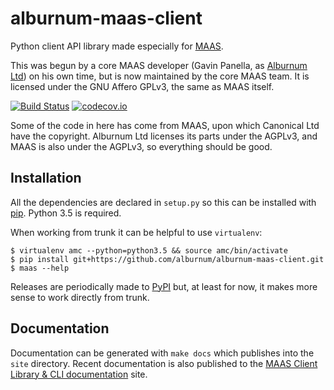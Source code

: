 # alburnum-maas-client

Python client API library made especially for [MAAS][1].

This was begun by a core MAAS developer (Gavin Panella, as
[Alburnum Ltd](http://alburnum.io/)) on his own time, but is now
maintained by the core MAAS team. It is licensed under the GNU Affero
GPLv3, the same as MAAS itself.

[![Build Status](https://travis-ci.org/alburnum/alburnum-maas-client.svg?branch=master)](https://travis-ci.org/alburnum/alburnum-maas-client)
[![codecov.io](https://codecov.io/github/alburnum/alburnum-maas-client/coverage.svg?branch=master)](https://codecov.io/github/alburnum/alburnum-maas-client?branch=master)

Some of the code in here has come from MAAS, upon which Canonical Ltd
have the copyright. Alburnum Ltd licenses its parts under the AGPLv3,
and MAAS is also under the AGPLv3, so everything should be good.


## Installation

All the dependencies are declared in `setup.py` so this can be installed
with [pip](https://pip.pypa.io/en/stable/). Python 3.5 is required.

When working from trunk it can be helpful to use `virtualenv`:

    $ virtualenv amc --python=python3.5 && source amc/bin/activate
    $ pip install git+https://github.com/alburnum/alburnum-maas-client.git
    $ maas --help

Releases are periodically made to [PyPI](https://pypi.python.org/) but,
at least for now, it makes more sense to work directly from trunk.


## Documentation

Documentation can be generated with `make docs` which publishes into the
`site` directory. Recent documentation is also published to the
[MAAS Client Library & CLI documentation][2] site.


[1]: https://maas.ubuntu.com/
[2]: http://alburnum.github.io/alburnum-maas-client/
